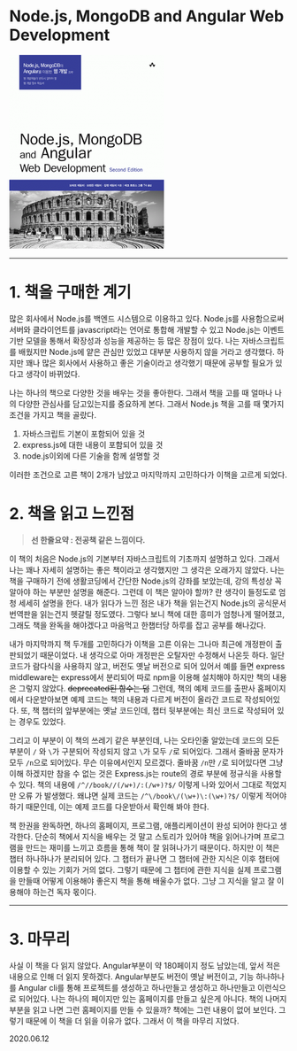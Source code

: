 # Node.js, MongoDB and Angular Web Development
![책 표지](/img/book_cover.jpg)

---
# 1. 책을 구매한 계기

많은 회사에서 Node.js를 백엔드 시스템으로 이용하고 있다. Node.js를 사용함으로써 서버와 클라이언트를 javascript라는 언어로 통합해 개발할 수 있고 Node.js는 이벤트 기반 모델을 통해서 확장성과 성능을 제공하는 등 많은 장점이 있다. 나는 자바스크립트를 배웠지만 Node.js에 얕은 관심만 있었고 대부분 사용하지 않을 거라고 생각했다. 하지만 꽤나 많은 회사에서 사용하고 좋은 기술이라고 생각했기 때문에 공부할 필요가 있다고 생각이 바뀌었다.

나는 하나의 책으로 다양한 것을 배우는 것을 좋아한다. 그래서 책을 고를 때 얼마나 나의 다양한 관심사를 담고있는지를 중요하게 본다. 그래서 Node.js 책을 고를 때 몇가지 조건을 가지고 책을 골랐다.

1. 자바스크립트 기본이 포함되어 있을 것
2. express.js에 대한 내용이 포함되어 있을 것
3. node.js이외에 다른 기술을 함께 설명할 것

이러한 조건으로 고른 책이 2개가 남았고 마지막까지 고민하다가 이책을 고르게 되었다.

# 2. 책을 읽고 느낀점

> **선 한줄요약 : 전공책 같은 느낌이다.**

이 책의 처음은 Node.js의 기본부터 자바스크립트의 기초까지 설명하고 있다. 그래서 나는 꽤나 자세히 설명하는 좋은 책이라고 생각했지만 그 생각은 오래가지 않았다. 나는 책을 구매하기 전에 생활코딩에서 간단한 Node.js의 강좌를 보았는데, 강의 특성상 꼭 알아야 하는 부분만 설명을 해준다. 그런데 이 책은 알아야 할까? 란 생각이 들정도로 엄청 세세히 설명을 한다. 내가 읽다가 느낀 점은 내가 책을 읽는건지 Node.js의 공식문서 번역판을 읽는건지 헷갈릴 정도였다. 그렇다 보니 책에 대한 흥미가 엄청나게 떨어졌고, 그래도 책을 완독을 해야겠다고 마음먹고 한챕터당 하루를 잡고 공부를 해나갔다.

내가 마지막까지 책 두개를 고민하다가 이책을 고른 이유는 그나마 최근에 개정판이 출판되었기 때문이었다. 내 생각으로 아마 개정판은 오탈자만 수정해서 나온듯 하다. 일단 코드가 람다식을 사용하지 않고, 버전도 옛날 버전으로 되어 있어서 예를 들면 express middleware는 express에서 분리되어 따로 npm을 이용해 설치해야 하지만 책의 내용은 그렇지 않았다. ~~deprecated된 함수는 덤~~ 그런데, 책의 예제 코드를 출판사 홈페이지에서 다운받아보면 예제 코드는 책의 내용과 다르게 버전이 올라간 코드로 작성되어있다. 또, 책 챕터의 앞부분에는 옛날 코드인데, 챕터 뒷부분에는 최신 코드로 작성되어 있는 경우도 있었다. 

그리고 이 부분이 이 책의 쓰레기 같은 부분인데, 나는 오타인줄 알았는데 코드의 모든 부분이 `/` 와 `\`가 구분되어 작성되지 않고 `\`가 모두 `/`로 되어있다. 그래서 줄바꿈 문자가 모두 `/n`으로 되어있다. 무슨 이유에서인지 모르겠다. 줄바꿈 `/n`만 `/`로 되어있다면 그냥 이해 하겠지만 참을 수 없는 것은 Express.js는 route의 경로 부분에 정규식을 사용할 수 있다. 책의 내용에 `/^//book//(/w+)/:(/w+)?$/` 이렇게 나와 있어서 그대로 적었지만 오류 가 발생했다. 왜냐면 실제 코드는 `/^\/book\/(\w+)\:(\w+)?$/` 이렇게 적어야 하기 때문인데, 이는 예제 코드를 다운받아서 확인해 봐야 한다.

책 한권을 완독하면, 하나의 홈페이지, 프로그램, 애플리케이션이 완성 되어야 한다고 생각한다. 단순히 책에서 지식을 배우는 것 말고 스토리가 있어야 책을 읽어나가며 프로그램을 만드는 재미를 느끼고 흐름을 통해 책이 잘 읽혀나가기 때문이다. 하지만 이 책은 챕터 하나하나가 분리되어 있다. 그 챕터가 끝나면 그 챕터에 관한 지식은 이후 챕터에 이용할 수 있는 기회가 거의 없다. 그렇기 때문에 그 챕터에 관한 지식을 실제 프로그램을 만들때 어떻게 이용해야 좋은지 책을 통해 배울수가 없다. 그냥 그 지식을 알고 잘 이용해야 하는건 독자 몫이다.

---
# 3. 마무리

사실 이 책을 다 읽지 않았다. Angular부분이 약 180페이지 정도 남았는데, 앞서 적은 내용으로 인해 더 읽지 못하겠다. Angular부분도 버전이 옛날 버전이고, 기능 하나하나를 Angular cli를 통해 프로젝트를 생성하고 하나만들고 생성하고 하나만들고 이런식으로 되어있다. 나는 하나의 페이지만 있는 홈페이지를 만들고 싶은게 아니다. 책의 나머지 부분을 읽고 나면 그런 홈페이지를 만들 수 있을까? 책에는 그런 내용이 없어 보인다. 그렇기 때문에 이 책을 더 읽을 이유가 없다. 그래서 이 책을 마무리 지었다. 

2020.06.12